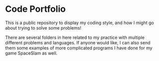 # Code Portfolio
This is a public repository to display my coding style, and how I might go about trying to solve some problems!

There are several folders in here related to my practice with multiple different problems and languages. If anyone would like, I can also send them some examples of more complicated programs I have done for my game SpaceSlam as well.
